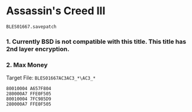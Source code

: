 #  Assassin's Creed III 

`BLES01667.savepatch`

### 1.  Currently BSD is not compatible with this title. This title has 2nd layer encryption.
### 2. Max Money

Target File: `BLES01667AC3AC3_*\AC3_*`

```
80010004 A657F804
280000A7 FFE0F505
80010004 7FC985D9
280000A7 FFE0F505
```

